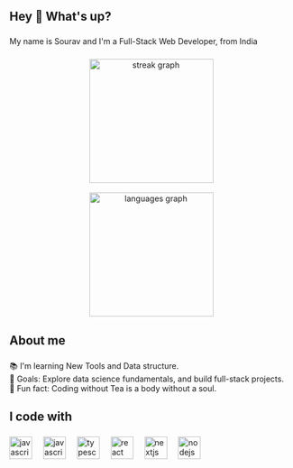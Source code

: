 <h2 align="left">Hey 👋 What's up?</h2>

###

<p align="left">My name is Sourav and I'm a Full-Stack Web Developer, from India</p>

###

<div align="center">
  <img src="https://streak-stats.demolab.com?user=sorvkumr&locale=en&mode=daily&theme=dark&hide_border=false&border_radius=5&order=3" height="220" alt="streak graph"  />
</div>
</br>

<div align="center">
  <!-- <img src="https://github-readme-stats.vercel.app/api?username=sorvkumr&hide_title=false&hide_rank=false&show_icons=true&include_all_commits=true&count_private=true&disable_animations=false&theme=dracula&locale=en&hide_border=false" height="150" alt="stats graph"  />-->
  <img src="https://github-readme-stats.vercel.app/api/top-langs?username=sorvkumr&locale=en&hide_title=false&layout=compact&card_width=320&langs_count=5&theme=dracula&hide_border=false" height="220"  alt="languages graph"  />
</div>

<h2 align="left">About me</h2>

###

<p align="left">📚 I'm learning New Tools and Data structure.<br>🎯 Goals: Explore data science fundamentals, and build full-stack projects. <br>🎲 Fun fact: Coding without Tea is a body without a soul.</p>

###

<h2 align="left">I code with</h2>

###

<div align="left">
  <img src="https://cdn.jsdelivr.net/gh/devicons/devicon/icons/dotnetcore/dotnetcore-original.svg" height="40" alt="javascript logo"  />
  <img width="12" />
  <img src="https://cdn.jsdelivr.net/gh/devicons/devicon/icons/javascript/javascript-original.svg" height="40" alt="javascript logo"  />
  <img width="12" />
  <img src="https://cdn.jsdelivr.net/gh/devicons/devicon/icons/typescript/typescript-original.svg" height="40" alt="typescript logo"  />
  <img width="12" />
  <img src="https://cdn.jsdelivr.net/gh/devicons/devicon/icons/react/react-original.svg" height="40" alt="react logo"  />
  <img width="12" />
  <img src="https://cdn.jsdelivr.net/gh/devicons/devicon/icons/nextjs/nextjs-original.svg" height="40" alt="nextjs logo"  />
  <img width="12" />
  <img src="https://cdn.jsdelivr.net/gh/devicons/devicon/icons/nodejs/nodejs-original.svg" height="40" alt="nodejs logo"  />
  <img width="12" />
</div>

###
